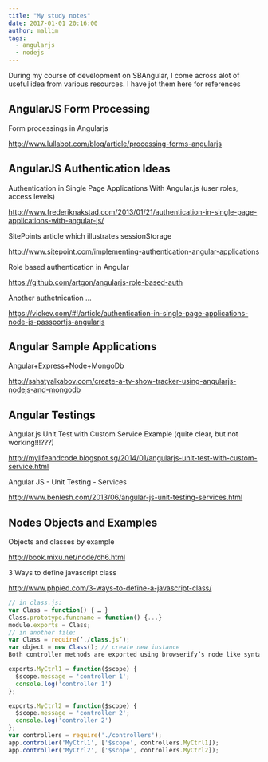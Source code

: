 ```yaml
---
title: "My study notes"
date: 2017-01-01 20:16:00
author: mallim
tags:
  - angularjs
  - nodejs
---
```


During my course of development on SBAngular, I come across alot of useful idea from various resources. I have jot them here for references

## AngularJS Form Processing
Form processings in Angularjs

http://www.lullabot.com/blog/article/processing-forms-angularjs

## AngularJS Authentication Ideas

Authentication in Single Page Applications With Angular.js (user roles, access levels)

http://www.frederiknakstad.com/2013/01/21/authentication-in-single-page-applications-with-angular-js/

SitePoints article which illustrates sessionStorage

http://www.sitepoint.com/implementing-authentication-angular-applications

Role based authentication in Angular

https://github.com/artgon/angularjs-role-based-auth

Another authetnication …

https://vickev.com/#!/article/authentication-in-single-page-applications-node-js-passportjs-angularjs

## Angular Sample Applications

Angular+Express+Node+MongoDb

http://sahatyalkabov.com/create-a-tv-show-tracker-using-angularjs-nodejs-and-mongodb

## Angular Testings

Angular.js Unit Test with Custom Service Example (quite clear, but not working!!!???)

http://mylifeandcode.blogspot.sg/2014/01/angularjs-unit-test-with-custom-service.html

Angular JS - Unit Testing - Services

http://www.benlesh.com/2013/06/angular-js-unit-testing-services.html

## Nodes Objects and Examples

Objects and classes by example

http://book.mixu.net/node/ch6.html

3 Ways to define javascript class

http://www.phpied.com/3-ways-to-define-a-javascript-class/

```javascript
// in class.js:
var Class = function() { … }
Class.prototype.funcname = function() {...}
module.exports = Class;
// in another file:
var Class = require(‘./class.js’);
var object = new Class(); // create new instance
Both controller methods are exported using browserify’s node like syntax using the “exports” function and can now be imported into other javascript files using the “require” function.

exports.MyCtrl1 = function($scope) {  
  $scope.message = 'controller 1';
  console.log('controller 1')
};

exports.MyCtrl2 = function($scope) {  
  $scope.message = 'controller 2';
  console.log('controller 2')
};
var controllers = require('./controllers');
app.controller('MyCtrl1', ['$scope', controllers.MyCtrl1]);  
app.controller('MyCtrl2', ['$scope', controllers.MyCtrl2]);
```